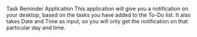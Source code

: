 Task Reminder Application
This application will give you a notification on your desktop, based on the tasks you have added to the To-Do list.
It also takes Date and Time as input, so you will only get the notification on that particular day and time.
